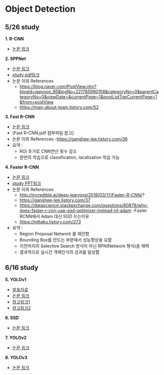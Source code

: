 # Object Detection

## 5/26 study

**1. R-CNN**
- [논문 링크](https://arxiv.org/abs/1311.2524)

**2. SPPNet**
- [논문 링크](https://arxiv.org/abs/1406.4729)
- [study pdf링크](https://drive.google.com/file/d/1SDbFpJMEJeqFp5KFroLMUAqtVsBLzOaL/view?usp=sharing)
- 논문 이외 References
   - https://blog.naver.com/PostView.nhn?blogId=jaeyoon_95&logNo=221785990158&categoryNo=0&parentCategoryNo=0&viewDate=&currentPage=1&postListTopCurrentPage=1&from=postView
   - https://man-about-town.tistory.com/52

**3. Fast R-CNN**
- [논문 링크](https://arxiv.org/abs/1506.01497) 
- [Fast R-CNN.pdf 첨부파일 참고]
- 논문 이외 References
   -https://ganghee-lee.tistory.com/36
- 요약 : 
   - ROI 추가로 CNN연산 횟수 감소
   - 한번의 학습으로 classification, lacalization 학습 가능
   
**4. Faster R-CNN**
- [논문 링크](https://arxiv.org/abs/1506.01497)
- [study PPT링크](https://docs.google.com/presentation/d/13PpVQUB_BIWYVsJKqW-ZgRYIEsQdBoZ_Ggm1263yXsM/edit?usp=sharing)
- 논문 이외 References
   - http://incredible.ai/deep-learning/2018/03/17/Faster-R-CNN/?
   - https://ganghee-lee.tistory.com/37
   - https://datascience.stackexchange.com/questions/80878/why-does-faster-r-cnn-use-sgd-optimizer-instead-of-adam	-Faster RCNN에서 Adam 대신 SGD 쓰는이유
   - https://nittaku.tistory.com/273
- 요약 : 
   - Region Proposal Network 를 제안함
   - Bounding Box를 만드는 부분에서 성능향상을 요함
   - 이전까지의 Selective Search 방식이 아닌 RPN(Network 형식)을 채택
   - 결과적으로 실시간 객체인식의 성과를 달성함

## 6/16 study

**5. YOLOv1**
- [발표자료](https://drive.google.com/file/d/12QplEJiigX8BRuW-j-MEmcAKQpgGiETe/view?usp=sharing)
- [논문 링크](https://arxiv.org/abs/1506.02640)
- [참고링크1](https://bkshin.tistory.com/entry/%EB%85%BC%EB%AC%B8-%EB%A6%AC%EB%B7%B0-YOLOYou-Only-Look-Once)
- [참고링크2](https://velog.io/@dkdk6638/YOLOv1-You-Only-Look-Once-Unified-Real-Time-Object-Detection)

**6. SSD**
- [논문 링크](https://arxiv.org/abs/1512.02325)

**7. YOLOv2**
- [논문 링크](https://arxiv.org/abs/1612.08242)

**8. YOLOv3**
- [논문 링크](https://arxiv.org/abs/1804.02767)
